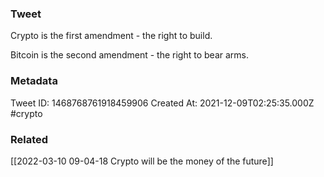 ### Tweet
Crypto is the first amendment - the right to build.

Bitcoin is the second amendment - the right to bear arms.

### Metadata
Tweet ID: 1468768761918459906
Created At: 2021-12-09T02:25:35.000Z
#crypto

### Related
[[2022-03-10 09-04-18 Crypto will be the money of the future]]

